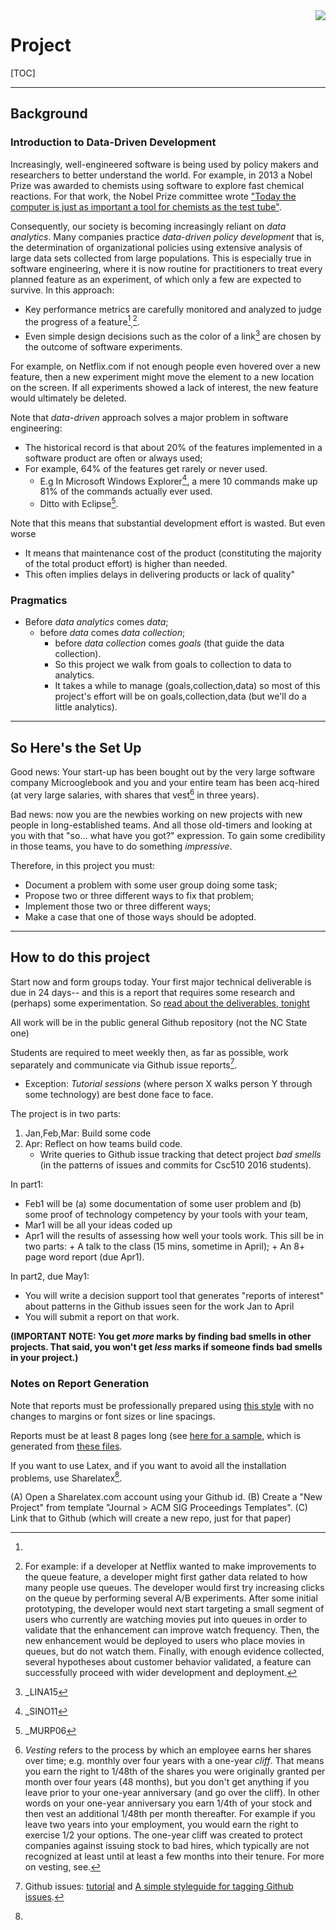 <img align=right  src="http://sirteddybertie.com/wp-content/uploads/2013/07/5ScienceExperiments1-300x270.jpg">

# Project

[TOC]

____

## Background

### Introduction to Data-Driven Development

Increasingly, well-engineered software is being used
 by policy makers and researchers to better
 understand the world.  For example, in 2013 a Nobel
 Prize was awarded to chemists using software to
 explore fast chemical reactions. For that work, the
 Nobel Prize committee wrote
 ["Today the computer is just as important a
 tool for chemists as the test tube"](http://www.nobelprize.org/nobel_prizes/chemistry/laureates/2013/press.html).

Consequently, our
society is becoming increasingly reliant on
_data analytics_.
Many companies
  practice _data-driven policy development_ that
  is, the determination of organizational policies
  using extensive analysis of large data sets
  collected from large populations.
This is especially true in
 software engineering, where it is now routine for
 practitioners to treat every planned feature as an
 experiment, of which only a few are expected to
 survive. In this approach:

+ Key performance metrics are carefully monitored
  and analyzed to judge the progress of a
  feature[^facebook1]<sub>,</sub>[^facebook2].
+ Even simple design decisions such as the color of a link[^lina15]
  are chosen by the outcome of software experiments.

[^facebook1]:
For example, on Netflix.com if not enough people
even hovered over a new feature, then a new
experiment might move the element to a new location
on the screen. If all experiments showed a lack of
interest, the new feature would ultimately be
deleted.

[^facebook2]: For example: if a developer at Netflix
wanted to make improvements to the queue feature, a
developer might first gather data related to how
many people use queues. The developer would first
try increasing clicks on the queue by performing
several A/B experiments.  After some initial
prototyping, the developer would next start
targeting a small segment of users who currently are
watching movies put into queues in order to validate
that the enhancement can improve watch frequency.
Then, the new enhancement would be deployed to users
who place movies in queues, but do not watch them.
Finally, with enough evidence collected, several
hypotheses about customer behavior validated, a
feature can successfully proceed with wider
development and deployment.

[^lina15]: _LINA15

Note that _data-driven_ approach
solves a major problem in software engineering:

+ The historical record is that about 20% of the features implemented in a software product are often or always used;
+ For example, 64% of the features get rarely or never used.
     + E.g In Microsoft Windows Explorer[^sino11], a mere 10 commands make up 81% of the commands actually ever used.
     + Ditto with Eclipse[^murp06].

[^sino11]: _SINO11

[^murp06]: _MURP06

Note that this means that substantial development
effort is wasted. But even worse

+ It means that maintenance cost of the product
  (constituting the majority of the total product
  effort) is higher than needed.
+ This often implies delays in delivering products or lack of quality"

### Pragmatics



+ Before _data analytics_ comes _data_;
     + before _data_ comes _data collection_;
         + before _data collection_ comes _goals_ (that guide the data collection).
         + So this project we walk from goals to
		 collection to data to analytics.
		 + It takes a while
to manage (goals,collection,data) so most of this
project's effort will be on goals,collection,data
(but we'll do a little analytics).

_____

## So Here's the Set Up

Good news: Your start-up has been bought out by the
very large software company Microoglebook and you
and your entire team has been acq-hired (at very
large salaries, with shares that vest[^vest] in
three years).


[^vest]: _Vesting_ refers to the process by which an
employee earns her shares over time; e.g. monthly
over four years with a one-year _cliff_. That means
you earn the right to 1/48th of the shares you were
originally granted per month over four years (48
months), but you don't get anything if you leave
prior to your one-year anniversary (and go over the
cliff). In other words on your one-year anniversary
you earn 1/4th of your stock and then vest an
additional 1/48th per month thereafter. For example
if you leave two years into your employment, you
would earn the right to exercise 1/2 your
options. The one-year cliff was created to protect
companies against issuing stock to bad hires, which
typically are not recognized at least until at least
a few months into their tenure. For more on vesting,
see[^rach14].

[^rach14]: _RACH14

Bad news: now you are the newbies working on new
projects with new people in long-established
teams. And all those old-timers and looking at you
with that "so... what have you got?" expression.  To
gain some credibility in those teams, you have to do
something _impressive_.

Therefore, in this project you must:

- Document a problem with some user group doing some task;
- Propose two or three different ways to fix that problem;
- Implement those two or three different ways;
- Make a case that one of those ways should be adopted.

____

## How to do this project

Start now and form groups today. Your first major technical deliverable is due in 24 days-- and
this is a report that requires some research and (perhaps) some experimentation.
So [read about the deliverables, tonight](.)

All work will be in the public general Github repository (not the NC State one)

Students are required to
meet weekly then, as far as possible, work separately and
communicate via Github issue reports[^issues].

+ Exception:  _Tutorial sessions_ (where person X walks person Y through some technology) are best done face to face. 

[^issues]: Github issues: [tutorial](https://guides.github.com/features/issues/)
and [A simple styleguide for tagging Github issues](https://robinpowered.com/blog/best-practice-system-for-organizing-and-tagging-github-issues/).

The project is in two parts:

1. Jan,Feb,Mar: Build some code 
2. Apr: Reflect on how teams build code.
    + Write queries to Github issue tracking that detect project _bad smells_ (in the patterns of issues and commits for
      Csc510 2016 students).



In part1:

- Feb1 will be (a) some documentation of some
  user problem and (b) some proof of technology competency
  by your tools with your team,
- Mar1 will be all your ideas coded up
- Apr1 will the results of assessing how well your
  tools work. This sill be in two parts:
      + A talk to the class (15 mins, sometime in April);
      + An 8+ page word report (due  Apr1).

In part2, due  May1:

+ You will write a  decision
support tool that generates "reports of interest"
about patterns in the Github issues seen for the
work Jan to April
+ You will submit a report on that work.

**(IMPORTANT NOTE: You get _more_ marks by finding bad smells in other projects. That said,  you won't get  _less_ marks if someone finds bad smells in your project.)**

### Notes on Report Generation

Note that reports must be professionally prepared
using
[this style](http://www.acm.org/publications/article-templates/proceedings-template.html)
with no changes to margins or font sizes or line
spacings.

Reports must be at least 8 pages long (see
[here for a sample](https://github.com/LambdaConglomerate/x9115lam/blob/master/paper/paper.pdf),
which is generated from
[these files](https://github.com/LambdaConglomerate/x9115lam/tree/master/paper).

If you want to use Latex, and if you want to avoid all the installation problems, use Sharelatex[^sharelatex].

[^sharelatex]:
(A) Open a Sharelatex.com account using your Github id.
(B) Create a "New Project" from template  "Journal > ACM SIG Proceedings Templates".
(C) Link that to Github (which will create a new repo, just for that paper)
	


